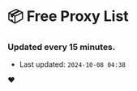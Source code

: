 # :package: Free Proxy List
### Updated every 15 minutes.

- Last updated: `2024-10-08 04:38`

:heart:

